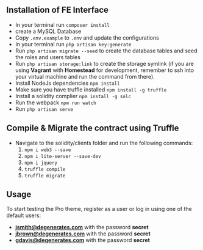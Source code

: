 ## Installation of FE Interface

- In your terminal run `composer install`
- create a MySQL Database
- Copy `.env.example` to `.env` and update the configurations
- In your terminal run `php artisan key:generate`
- Run `php artisan migrate --seed` to create the database tables and seed the roles and users tables
- Run `php artisan storage:link` to create the storage symlink (if you are using **Vagrant** with **Homestead** for development, remember to ssh into your virtual machine and run the command from there).
- Install NodeJs dependencies `npm install`
- Make sure you have truffle installed `npm install -g truffle`
- Install a solidity complier `npm install -g solc`
- Run the webpack `npm run watch`
- Run `php artisan serve`


## Compile & Migrate the contract using Truffle
- Navigate to the solidity/clients folder and run the following commands:
    1. `npm i web3 --save`
    2. `npm i lite-server --save-dev`
    3. `npm i jquery`
    3. `truffle compile`
    4. `truffle migrate`

## Usage

To start testing the Pro theme, register as a user or log in using one of the default users: 

- **jsmith@degenerates.com** with the password **secret**
- **jbrown@degenerates.com** with the password **secret** 
- **gdavis@degenerates.com** with the password **secret** 
